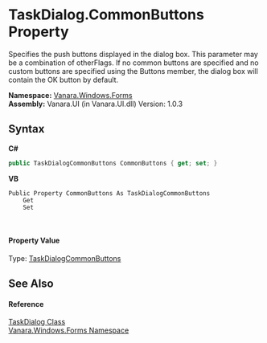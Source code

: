 # TaskDialog.CommonButtons Property 
 

Specifies the push buttons displayed in the dialog box. This parameter may be a combination of otherFlags. If no common buttons are specified and no custom buttons are specified using the Buttons member, the dialog box will contain the OK button by default.

**Namespace:**&nbsp;<a href="c580cf52-4028-70db-28d0-f9b1abc03861">Vanara.Windows.Forms</a><br />**Assembly:**&nbsp;Vanara.UI (in Vanara.UI.dll) Version: 1.0.3

## Syntax

**C#**<br />
``` C#
public TaskDialogCommonButtons CommonButtons { get; set; }
```

**VB**<br />
``` VB
Public Property CommonButtons As TaskDialogCommonButtons
	Get
	Set
```

<br />

#### Property Value
Type: <a href="24a04795-1812-6a68-8154-3e3cfbeb2b37">TaskDialogCommonButtons</a>

## See Also


#### Reference
<a href="0e4976bb-9701-b107-c589-9d00dabbbae0">TaskDialog Class</a><br /><a href="c580cf52-4028-70db-28d0-f9b1abc03861">Vanara.Windows.Forms Namespace</a><br />